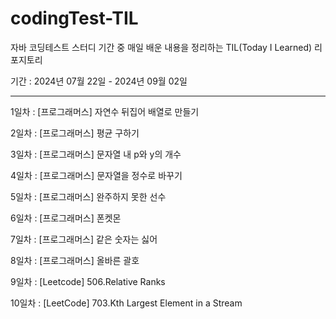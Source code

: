# codingTest-TIL
자바 코딩테스트 스터디 기간 중 매일 배운 내용을 정리하는 TIL(Today I Learned) 리포지토리 

기간 : 2024년 07월 22일 - 2024년 09월 02일 

---

1일차 : [프로그래머스] 자연수 뒤집어 배열로 만들기

2일차 : [프로그래머스] 평균 구하기

3일차 : [프로그래머스] 문자열 내 p와 y의 개수

4일차 : [프로그래머스] 문자열을 정수로 바꾸기

5일차 : [프로그래머스] 완주하지 못한 선수

6일차 : [프로그래머스] 폰켓몬

7일차 : [프로그래머스] 같은 숫자는 싫어

8일차 : [프로그래머스] 올바른 괄호 

9일차 : [Leetcode] 506.Relative Ranks 

10일차 : [LeetCode] 703.Kth Largest Element in a Stream
